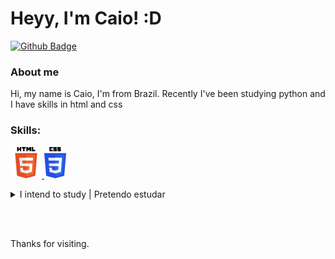 # Heyy, I'm Caio! :D

[![Github Badge](https://img.shields.io/badge/-Github-000?style=flat-square&logo=Github&logoColor=white&link=https://github.com/Caio-pixel)](https://github.com/Caio-pixel)

### About me
Hi, my name is Caio, I'm from Brazil. Recently I've been studying python and I have skills in html and css

### Skills:
<p align="left">
      <a href="https://developer.mozilla.org/pt-BR/docs/Web/HTML" target="_blank">
        <img src="html.png" width="50" height="50">
    </a>
      <a href="https://developer.mozilla.org/pt-BR/docs/Web/CSS" target="_blank">
        <img src="css3.png" width="35" height="50">
    </a>
</p>

<details>
  <summary>I intend to study | Pretendo estudar</summary>
  <ul>
     <li>JavaScript</li>
      <li>Python</li>
     <li>PHP</l>
     <li>SQL</li>
  </ul>
</details>

<!---
 <div>
  <a href="https://github.com/caiovfelipe">
  <img height="160" src="https://github-readme-stats.vercel.app/api?username=caiovfelipe&show_icons=true&theme=dracula&include_all_commits=true&count_private=true"/>
  <img height="160m" src="https://github-readme-stats.vercel.app/api/top-langs/?username=caiovfelipe&layout=compact&langs_count=7&theme=dracula"/>
</div>
--->
<br><br>
<div>
Thanks for visiting. 

</div>
      

